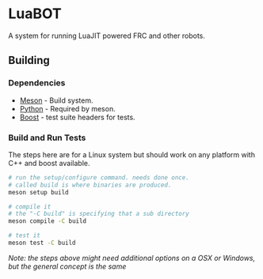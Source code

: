 # LuaBOT
A system for running LuaJIT powered FRC and other robots.

## Building

### Dependencies
* [Meson](https://mesonbuild.com) - Build system.
* [Python](https://www.python.org/) - Required by meson.
* [Boost](https://boost.org) - test suite headers for tests.

### Build and Run Tests
The steps here are for a Linux system but should work on any platform with C++ and boost available.

```bash
# run the setup/configure command. needs done once.
# called build is where binaries are produced.
meson setup build

# compile it
# the "-C build" is specifying that a sub directory
meson compile -C build

# test it
meson test -C build
```

_Note: the steps above might need additional options on a OSX or Windows, but the general concept is the same_

